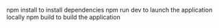 npm install to install dependencies
npm run dev to launch the application locally
npm build to build the application
